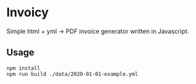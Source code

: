 # Invoicy

Simple html + yml -> PDF invoice generator written in Javascript.

## Usage

    npm install
    npm run build ./data/2020-01-01-example.yml